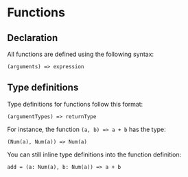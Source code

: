 # Functions

## Declaration

All functions are defined using the following syntax:

```buri
(arguments) => expression
```

## Type definitions

Type definitions for functions follow this format:

```buri
(argumentTypes) => returnType
```

For instance, the function `(a, b) => a + b` has the type:

```buri
(Num(a), Num(a)) => Num(a)
```

You can still inline type definitions into the function definition:

```buri
add = (a: Num(a), b: Num(a)) => a + b
```
